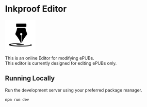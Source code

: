# Inkproof Editor
<img src="./public/logo.svg" width=20%>

This is an online Editor for modifying ePUBs.\
This editor is currently designed for editing ePUBs only.


## Running Locally

Run the development server using your preferred package manager.

```bash
npm run dev
```
